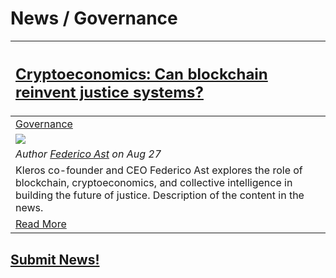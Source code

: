 # News / Governance

[<h2>Cryptoeconomics: Can blockchain reinvent justice systems?</h2>](https://blogs.thomsonreuters.com/answerson/cryptoeconomics-blockchain-reinvent-justice-sytems-kleros/) |
:-----------|
[Governance](Governance.md) |
[<img src="https://blogs.thomsonreuters.com/answerson/wp-content/uploads/sites/3/2018/08/RTS1G92L-800x450.jpg">](https://blogs.thomsonreuters.com/answerson/cryptoeconomics-blockchain-reinvent-justice-sytems-kleros/) |
_Author [Federico Ast](https://twitter.com/federicoast) on Aug 27_  |
Kleros co-founder and CEO Federico Ast explores the role of blockchain, cryptoeconomics, and collective intelligence in building the future of justice. Description of the content in the news. |
[Read More](https://blogs.thomsonreuters.com/answerson/cryptoeconomics-blockchain-reinvent-justice-sytems-kleros/) |

## [Submit News!](../guides/guide_for_submitting_news.md)
